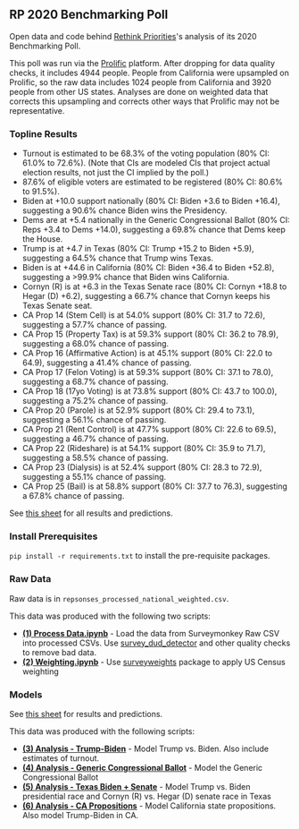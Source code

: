 ## RP 2020 Benchmarking Poll

Open data and code behind [Rethink Priorities](https://www.rethinkpriorities.org/)'s analysis of its 2020 Benchmarking Poll.

This poll was run via the [Prolific](https://www.prolific.co/) platform. After dropping for data quality checks, it includes 4944 people. People from California were upsampled on Prolific, so the raw data includes 1024 people from California and 3920 people from other US states. Analyses are done on weighted data that corrects this upsampling and corrects other ways that Prolific may not be representative.


### Topline Results

* Turnout is estimated to be 68.3% of the voting population (80% CI: 61.0% to 72.6%). (Note that CIs are modeled CIs that project actual election results, not just the CI implied by the poll.)
* 87.6% of eligible voters are estimated to be registered (80% CI: 80.6% to 91.5%).
* Biden at +10.0 support nationally (80% CI: Biden +3.6 to Biden +16.4), suggesting a 90.6% chance Biden wins the Presidency.
* Dems are at +5.4 nationally in the Generic Congressional Ballot (80% CI: Reps +3.4 to Dems +14.0), suggesting a 69.8% chance that Dems keep the House.
* Trump is at +4.7 in Texas (80% CI: Trump +15.2 to Biden +5.9), suggesting a 64.5% chance that Trump wins Texas.
* Biden is at +44.6 in California (80% CI: Biden +36.4 to Biden +52.8), suggesting a >99.9% chance that Biden wins California.
* Cornyn (R) is at +6.3 in the Texas Senate race (80% CI: Cornyn +18.8 to Hegar (D) +6.2), suggesting a 66.7% chance that Cornyn keeps his Texas Senate seat.
* CA Prop 14 (Stem Cell) is at 54.0% support (80% CI: 31.7 to 72.6), suggesting a 57.7% chance of passing.
* CA Prop 15 (Property Tax) is at 59.3% support (80% CI: 36.2 to 78.9), suggesting a 68.0% chance of passing.
* CA Prop 16 (Affirmative Action) is at 45.1% support (80% CI: 22.0 to 64.9), suggesting a 41.4% chance of passing.
* CA Prop 17 (Felon Voting) is at 59.3% support (80% CI: 37.1 to 78.0), suggesting a 68.7% chance of passing.
* CA Prop 18 (17yo Voting) is at 73.8% support (80% CI: 43.7 to 100.0), suggesting a 75.2% chance of passing.
* CA Prop 20 (Parole) is at 52.9% support (80% CI: 29.4 to 73.1), suggesting a 56.1% chance of passing.
* CA Prop 21 (Rent Control) is at 47.7% support (80% CI: 22.6 to 69.5), suggesting a 46.7% chance of passing.
* CA Prop 22 (Rideshare) is at 54.1% support (80% CI: 35.9 to 71.7), suggesting a 58.5% chance of passing.
* CA Prop 23 (Dialysis) is at 52.4% support (80% CI: 28.3 to 72.9), suggesting a 55.1% chance of passing.
* CA Prop 25 (Bail) is at 58.8% support (80% CI: 37.7 to 76.3), suggesting a 67.8% chance of passing.

See [this sheet](https://docs.google.com/spreadsheets/d/1yuEruo1z4sQ9IIqVMGba1-fumtmypbjZk_2tOZgVhkk/edit#gid=0) for all results and predictions.
 
 
### Install Prerequisites

`pip install -r requirements.txt` to install the pre-requisite packages.


### Raw Data

Raw data is in `repsonses_processed_national_weighted.csv`.

This data was produced with the following two scripts:

* **[(1) Process Data.ipynb](https://github.com/rethinkpriorities/rp_2020_benchmarking_poll/blob/master/(1)%20Process%20Data.ipynb)** - Load the data from Surveymonkey Raw CSV into processed CSVs. Use [survey_dud_detector](https://github.com/rethinkpriorities/survey_dud_detector) and other quality checks to remove bad data.
* **[(2) Weighting.ipynb](https://github.com/rethinkpriorities/rp_2020_benchmarking_poll/blob/master/(2)%20Weighting.ipynb)** - Use [surveyweights](https://github.com/rethinkpriorities/surveyweights) package to apply US Census weighting


### Models

See [this sheet](https://docs.google.com/spreadsheets/d/1yuEruo1z4sQ9IIqVMGba1-fumtmypbjZk_2tOZgVhkk/edit#gid=0) for results and predictions.

This data was produced with the following scripts:

* **[(3) Analysis - Trump-Biden](https://github.com/rethinkpriorities/rp_2020_benchmarking_poll/blob/master/(3)%20Analysis%20-%20Trump-Biden.ipynb)** - Model Trump vs. Biden. Also include estimates of turnout.
* **[(4) Analysis - Generic Congressional Ballot](https://github.com/rethinkpriorities/rp_2020_benchmarking_poll/blob/master/(4)%20Analysis%20-%20Generic%20Congressional%20Ballot.ipynb)** - Model the Generic Congressional Ballot
* **[(5) Analysis - Texas Biden + Senate](https://github.com/rethinkpriorities/rp_2020_benchmarking_poll/blob/master/(5)%20Texas%20Biden%20%2B%20Senate.ipynb)** - Model Trump vs. Biden presidential race and Cornyn (R) vs. Hegar (D) senate race in Texas
* **[(6) Analysis - CA Propositions](https://github.com/rethinkpriorities/rp_2020_benchmarking_poll/blob/master/(5)%20Analysis%20-%20CA%20Propositions.ipynb)** - Model California state propositions. Also model Trump-Biden in CA.

